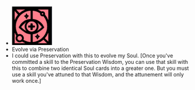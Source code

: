- ![image.png](../assets/image_1701100284941_0.png)
- Evolve via Preservation
- I could use Preservation with this to evolve my Soul. [Once you've committed a skill to the Preservation Wisdom, you can use that skill with this to combine two identical Soul cards into a greater one. But you must use a skill you've attuned to that Wisdom, and the attunement will only work once.]